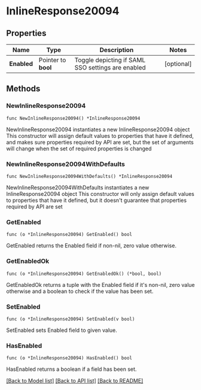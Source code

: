 # InlineResponse20094

## Properties

Name | Type | Description | Notes
------------ | ------------- | ------------- | -------------
**Enabled** | Pointer to **bool** | Toggle depicting if SAML SSO settings are enabled | [optional] 

## Methods

### NewInlineResponse20094

`func NewInlineResponse20094() *InlineResponse20094`

NewInlineResponse20094 instantiates a new InlineResponse20094 object
This constructor will assign default values to properties that have it defined,
and makes sure properties required by API are set, but the set of arguments
will change when the set of required properties is changed

### NewInlineResponse20094WithDefaults

`func NewInlineResponse20094WithDefaults() *InlineResponse20094`

NewInlineResponse20094WithDefaults instantiates a new InlineResponse20094 object
This constructor will only assign default values to properties that have it defined,
but it doesn't guarantee that properties required by API are set

### GetEnabled

`func (o *InlineResponse20094) GetEnabled() bool`

GetEnabled returns the Enabled field if non-nil, zero value otherwise.

### GetEnabledOk

`func (o *InlineResponse20094) GetEnabledOk() (*bool, bool)`

GetEnabledOk returns a tuple with the Enabled field if it's non-nil, zero value otherwise
and a boolean to check if the value has been set.

### SetEnabled

`func (o *InlineResponse20094) SetEnabled(v bool)`

SetEnabled sets Enabled field to given value.

### HasEnabled

`func (o *InlineResponse20094) HasEnabled() bool`

HasEnabled returns a boolean if a field has been set.


[[Back to Model list]](../README.md#documentation-for-models) [[Back to API list]](../README.md#documentation-for-api-endpoints) [[Back to README]](../README.md)


